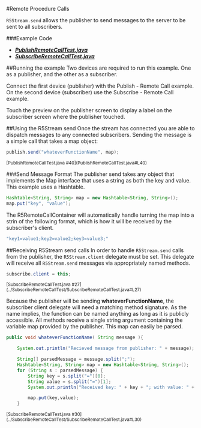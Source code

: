 #Remote Procedure Calls

`R5Stream.send` allows the publisher to send messages to the server to be sent to all subscribers.


###Example Code
- ***[PublishRemoteCallTest.java](PublishRemoteCallTest.java)***
- ***[SubscribeRemoteCallTest.java](../SubscribeRemoteCallTest/SubscribeRemoteCallTest.java)***

##Running the example
Two devices are required to run this example.  One as a publisher, and the other as a subscriber. 

Connect the first device (publisher) with the Publish - Remote Call example. On the second device (subscriber) use the Subscribe - Remote Call example.

Touch the preview on the publisher screen to display a label on the subscriber screen where the publisher touched.


##Using the R5Stream send
Once the stream has connected you are able to dispatch messages to any connected subscribers.  Sending the message is a simple call that takes a map object:

```Java
publish.send("whateverFunctionName", map);
```
<sup>
[PublishRemoteCallTest.java #40](PublishRemoteCallTest.java#L40)
</sup>

###Send Message Format
The publisher send takes any object that implements the Map interface that uses a string as both the key and value. This example uses a Hashtable.

```Java
Hashtable<String, String> map = new Hashtable<String, String>();
map.put("key", "value");
```

The R5RemoteCallContainer will automatically handle turning the map into a strin of the following format, which is how it will be received by the subscriber's client.
```Java
"key1=value1;key2=value2;key3=value3;"
```

##Receiving R5Stream send calls
In order to handle `R5Stream.send` calls from the publisher, the `R5Stream.client` delegate must be set.  This delegate will receive all `R5Stream.send` messages via appropriately named methods.

```Java
subscribe.client = this;
```
<sup>
[SubscribeRemoteCallTest.java #27](../SubscribeRemoteCallTest/SubscribeRemoteCallTest.java#L27)
</sup>

Because the publisher will be sending **whateverFunctionName**, the subscriber client delegate will need a matching method signature. As the name implies, the function can be named anything as long as it is publicly accessible. All methods receive a single string argument containing the variable map provided by the publisher.  This map can easily be parsed.

```Java
public void whateverFunctionName( String message ){

	System.out.println("Recieved message from publisher: " + message);

	String[] parsedMessage = message.split(";");
	Hashtable<String, String> map = new Hashtable<String, String>();
	for (String s : parsedMessage) {
		String key = s.split("=")[0];
        String value = s.split("=")[1];
        System.out.println("Received key: " + key + "; with value: " + value);

        map.put(key,value);
    }
```
<sup>
[SubscribeRemoteCallTest.java #30](../SubscribeRemoteCallTest/SubscribeRemoteCallTest.java#L30)
</sup>
